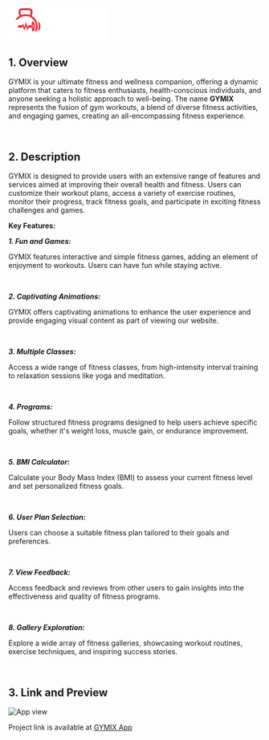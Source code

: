 <img src="./public/images/logo.png" alt="vue" width="200" />

<br>

## 1. Overview

GYMIX is your ultimate fitness and wellness companion, offering a dynamic platform that caters to fitness enthusiasts, health-conscious individuals, and anyone seeking a holistic approach to well-being. The name <strong>GYMIX</strong> represents the fusion of gym workouts, a blend of diverse fitness activities, and engaging games, creating an all-encompassing fitness experience.

<br>

## 2. Description

GYMIX is designed to provide users with an extensive range of features and services aimed at improving their overall health and fitness. Users can customize their workout plans, access a variety of exercise routines, monitor their progress, track fitness goals, and participate in exciting fitness challenges and games.

**Key Features:**

***1. Fun and Games:***

GYMIX features interactive and simple fitness games, adding an element of enjoyment to workouts. Users can have fun while staying active.

<br>

***2. Captivating Animations:***

 GYMIX offers captivating animations to enhance the user experience and provide engaging visual content as part of viewing our website.

 <br>

***3. Multiple Classes:*** 

Access a wide range of fitness classes, from high-intensity interval training to relaxation sessions like yoga and meditation.

<br>

***4. Programs:*** 

Follow structured fitness programs designed to help users achieve specific goals, whether it's weight loss, muscle gain, or endurance improvement.

<br>

***5. BMI Calculator:*** 

Calculate your Body Mass Index (BMI) to assess your current fitness level and set personalized fitness goals.

<br>

***6. User Plan Selection:*** 

Users can choose a suitable fitness plan tailored to their goals and preferences.

<br>

***7. View Feedback:*** 

Access feedback and reviews from other users to gain insights into the effectiveness and quality of fitness programs.

<br>

***8. Gallery Exploration:*** 

Explore a wide array of fitness galleries, showcasing workout routines, exercise techniques, and inspiring success stories.

<br>

## 3. Link and Preview

![App view](./client/public/img/Laptop-and-mobile.jpg)

Project link is available at [GYMIX App](https://sport-gymix.netlify.app/)

<br>